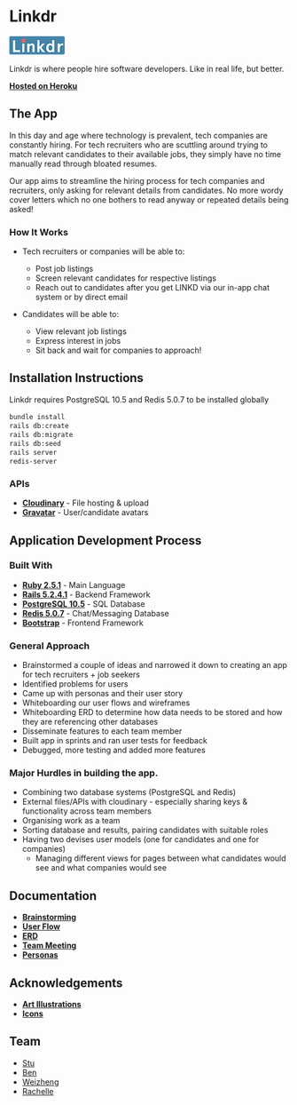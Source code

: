 # Linkdr

![logo](/public/small-logo.png)

Linkdr is where people hire software developers. Like in real life, but better.

**[Hosted on Heroku](http://linkdr.herokuapp.com/)**

## The App

In this day and age where technology is prevalent, tech companies are constantly hiring. For tech recruiters who are scuttling around trying to match relevant candidates to their available jobs, they simply have no time manually read through bloated resumes.

Our app aims to streamline the hiring process for tech companies and recruiters, only asking for relevant details from candidates. No more wordy cover letters which no one bothers to read anyway or repeated details being asked!

### How It Works

- Tech recruiters or companies will be able to:
  - Post job listings
  - Screen relevant candidates for respective listings
  - Reach out to candidates after you get LINKD via our in-app chat system or by direct email

- Candidates will be able to:
  - View relevant job listings
  - Express interest in jobs
  - Sit back and wait for companies to approach!


## Installation Instructions
Linkdr requires PostgreSQL 10.5 and Redis 5.0.7 to be installed globally
```
bundle install
rails db:create
rails db:migrate
rails db:seed
rails server
redis-server
```


### APIs
- **[Cloudinary](https://cloudinary.com/)** - File hosting & upload
- **[Gravatar](https://en.gravatar.com/)** - User/candidate avatars



## Application Development Process
### Built With
- **[Ruby 2.5.1](https://www.ruby-lang.org/en/)** - Main Language
- **[Rails 5.2.4.1](https://rubyonrails.org)** - Backend Framework
- **[PostgreSQL 10.5](https://www.postgresql.org/)** - SQL Database
- **[Redis 5.0.7](https://redis.io/)** - Chat/Messaging Database
- **[Bootstrap](https://getbootstrap.com/)** - Frontend Framework

### General Approach
- Brainstormed a couple of ideas and narrowed it down to creating an app for tech recruiters + job seekers
- Identified problems for users
- Came up with personas and their user story
- Whiteboarding our user flows and wireframes
- Whiteboarding ERD to determine how data needs to be stored and how they are referencing other databases
- Disseminate features to each team member
- Built app in sprints and ran user tests for feedback
- Debugged, more testing and added more features

### Major Hurdles in building the app.
- Combining two database systems (PostgreSQL and Redis)
- External files/APIs with cloudinary - especially sharing keys & functionality across team members
- Organising work as a team
- Sorting database and results, pairing candidates with suitable roles
- Having two devises user models (one for candidates and one for companies)
  - Managing different views for pages between what candidates would see and what companies would see
  
## Documentation

- **[Brainstorming](/source/brainstorming.jpg)**
- **[User Flow](/source/user_flow_whiteboard.jpg)**
- **[ERD](/source/matches_table_erd.jpg)**
- **[Team Meeting](/source/team_meeting.jpg)**
- **[Personas](/source/user_persona_janice_whiteboard.jpg)**

## Acknowledgements

- **[Art Illustrations](https://mixkit.co/free-stock-art/)**
- **[Icons](https://material.io/resources/icons/?style=baseline)**

## Team

- [Stu](https://github.com/LaustinSpayce)
- [Ben](https://github.com/benjacoblee)
- [Weizheng](https://github.com/weizheng1910)
- [Rachelle](https://github.com/rachellesg)
